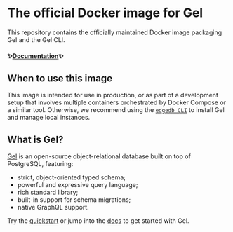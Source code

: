 # The official Docker image for Gel

This repository contains the officially maintained Docker image packaging
Gel and the Gel CLI.

#### ✨[Documentation](https://docs.geldata.com/resources/guides/deployment/docker)✨

## When to use this image

This image is intended for use in production, or as part of a
development setup that involves multiple containers orchestrated by
Docker Compose or a similar tool. Otherwise, we recommend using the [`edgedb CLI`](https://docs.geldata.com/learn/cli) to install Gel and
manage local instances.

## What is Gel?

[Gel](https://www.geldata.com) is an open-source object-relational database
built on top of PostgreSQL, featuring:

- strict, object-oriented typed schema;
- powerful and expressive query language;
- rich standard library;
- built-in support for schema migrations;
- native GraphQL support.

Try the [quickstart](https://docs.geldata.com/learn/quickstart/overview/nextjs) or jump into the [docs](https://docs.geldata.com/) to get started with Gel.
